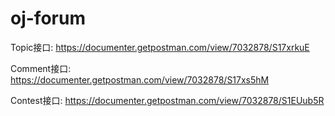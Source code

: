 # oj-forum

Topic接口:
https://documenter.getpostman.com/view/7032878/S17xrkuE

Comment接口:
https://documenter.getpostman.com/view/7032878/S17xs5hM

Contest接口:
https://documenter.getpostman.com/view/7032878/S1EUub5R